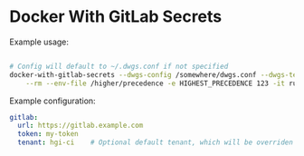 # Docker With GitLab Secrets

Example usage:
```bash

# Config will default to ~/.dwgs.conf if not specified
docker-with-gitlab-secrets --dwgs-config /somewhere/dwgs.conf --dwgs-tenant hgi-ci \
    --rm --env-file /higher/precedence -e HIGHEST_PRECEDENCE 123 -it run ubuntu bash
```

Example configuration:
```yml
gitlab:
  url: https://gitlab.example.com
  token: my-token
  tenant: hgi-ci    # Optional default tenant, which will be overriden by if `dwgs-tenant` is specified
```